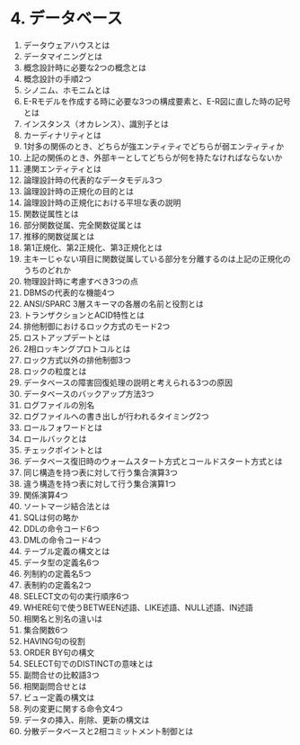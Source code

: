 # 4. データベース

1. データウェアハウスとは
2. データマイニングとは
3. 概念設計時に必要な2つの概念とは
4. 概念設計の手順2つ
5. シノニム、ホモニムとは
6. E-Rモデルを作成する時に必要な3つの構成要素と、E-R図に直した時の記号とは
7. インスタンス（オカレンス）、識別子とは
8. カーディナリティとは
9. 1対多の関係のとき、どちらが強エンティティでどちらが弱エンティティか
10. 上記の関係のとき、外部キーとしてどちらが何を持たなければならないか
11. 連関エンティティとは
12. 論理設計時の代表的なデータモデル3つ
13. 論理設計時の正規化の目的とは
14. 論理設計時の正規化における平坦な表の説明
15. 関数従属性とは
16. 部分関数従属、完全関数従属とは
17. 推移的関数従属とは
18. 第1正規化、第2正規化、第3正規化とは
19. 主キーじゃない項目に関数従属している部分を分離するのは上記の正規化のうちのどれか
20. 物理設計時に考慮すべき3つの点
21. DBMSの代表的な機能4つ
22. ANSI/SPARC 3層スキーマの各層の名前と役割とは
23. トランザクションとACID特性とは
24. 排他制御におけるロック方式のモード2つ
25. ロストアップデートとは
26. 2相ロッキングプロトコルとは
27. ロック方式以外の排他制御3つ
28. ロックの粒度とは
29. データベースの障害回復処理の説明と考えられる3つの原因
30. データベースのバックアップ方法3つ
31. ログファイルの別名
32. ログファイルへの書き出しが行われるタイミング2つ
33. ロールフォワードとは
34. ロールバックとは
35. チェックポイントとは
36. データベース復旧時のウォームスタート方式とコールドスタート方式とは
37. 同じ構造を持つ表に対して行う集合演算3つ
38. 違う構造を持つ表に対して行う集合演算1つ
39. 関係演算4つ
40. ソートマージ結合法とは
41. SQLは何の略か
42. DDLの命令コード6つ
43. DMLの命令コード4つ
44. テーブル定義の構文とは
45. データ型の定義名6つ
46. 列制約の定義名5つ
47. 表制約の定義名2つ
48. SELECT文の句の実行順序6つ
49. WHERE句で使うBETWEEN述語、LIKE述語、NULL述語、IN述語
50. 相関名と別名の違いは
51. 集合関数6つ
52. HAVING句の役割
53. ORDER BY句の構文
54. SELECT句でのDISTINCTの意味とは
55. 副問合せの比較語3つ
56. 相関副問合せとは
57. ビュー定義の構文は
58. 列の変更に関する命令文4つ
59. データの挿入、削除、更新の構文は
60. 分散データベースと2相コミットメント制御とは


